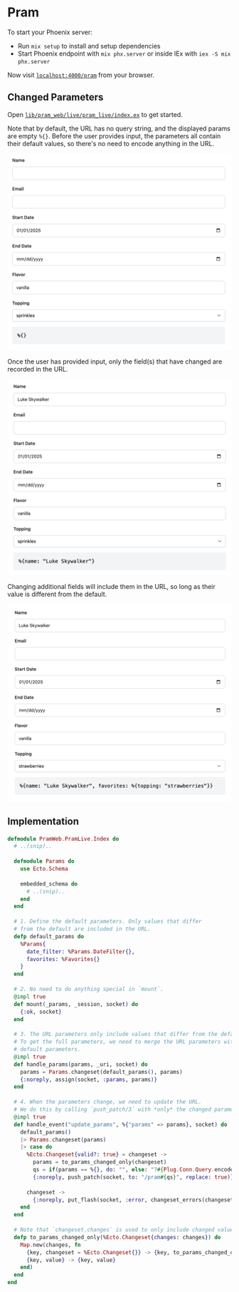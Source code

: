 # Pram

To start your Phoenix server:

  * Run `mix setup` to install and setup dependencies
  * Start Phoenix endpoint with `mix phx.server` or inside IEx with `iex -S mix phx.server`

Now visit [`localhost:4000/pram`](http://localhost:4000/pram) from your browser.

## Changed Parameters

Open [`lib/pram_web/live/pram_live/index.ex`](./lib/pram_web/live/pram_live/index.ex) to get started.

Note that by default, the URL has no query string, and the displayed params are empty `%{}`. Before
the user provides input, the parameters all contain their default values, so there's no need to encode
anything in the URL.

<img src="./readme/empty.png" alt="empty params" width="600" />

Once the user has provided input, only the field(s) that have changed are recorded in the URL.

<img src="./readme/one.png" alt="with one param changed" width="600" />

Changing additional fields will include them in the URL, so long as their value is different from the
default.

<img src="./readme/two.png" alt="with additional changes" width="600" />

## Implementation

```elixir
defmodule PramWeb.PramLive.Index do
  # ..(snip)..

  defmodule Params do
    use Ecto.Schema

    embedded_schema do
      # ..(snip)..
    end
  end

  # 1. Define the default parameters. Only values that differ
  # from the default are included in the URL.
  defp default_params do
    %Params{
      date_filter: %Params.DateFilter{},
      favorites: %Favorites{}
    }
  end

  # 2. No need to do anything special in `mount`.
  @impl true
  def mount(_params, _session, socket) do
    {:ok, socket}
  end

  # 3. The URL parameters only include values that differ from the defaults.
  # To get the full parameters, we need to merge the URL parameters with the
  # default parameters.
  @impl true
  def handle_params(params, _uri, socket) do
    params = Params.changeset(default_params(), params)
    {:noreply, assign(socket, :params, params)}
  end

  # 4. When the parameters change, we need to update the URL.
  # We do this by calling `push_patch/3` with *only* the changed parameters.
  @impl true
  def handle_event("update_params", %{"params" => params}, socket) do
    default_params()
    |> Params.changeset(params)
    |> case do
      %Ecto.Changeset{valid?: true} = changeset ->
        params = to_params_changed_only(changeset)
        qs = if(params == %{}, do: "", else: "?#{Plug.Conn.Query.encode(params)}")
        {:noreply, push_patch(socket, to: "/pram#{qs}", replace: true)}

      changeset ->
        {:noreply, put_flash(socket, :error, changeset_errors(changeset))}
    end
  end

  # Note that `changeset.changes` is used to only include changed values.
  defp to_params_changed_only(%Ecto.Changeset{changes: changes}) do
    Map.new(changes, fn
      {key, changeset = %Ecto.Changeset{}} -> {key, to_params_changed_only(changeset)}
      {key, value} -> {key, value}
    end)
  end
end
```
